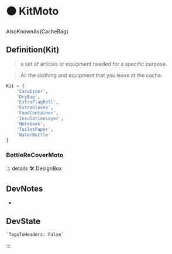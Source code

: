 
# 🟠 <moto>KitMoto</moto>

AlsoKnownAs(CacheBag)

## Definition(Kit)
>
> a set of articles or equipment needed for a specific purpose.

> All the clothing and equipment that you leave at the cache.

```py
Kit = {
    'Carabiner',
    'DryBag',
    'ExtraFlagRoll',
    'ExtraGloves',
    'FoodContainer',
    'InsulationLayer',
    'Notebook',
    'ToiletPaper',
    'WaterBottle'
}
```

### BottleReCoverMoto

::: details 🛠 <dev>DesignBox</dev>

## DevNotes

-

## DevState

```py
`TagsToHeaders: False`
```

:::

